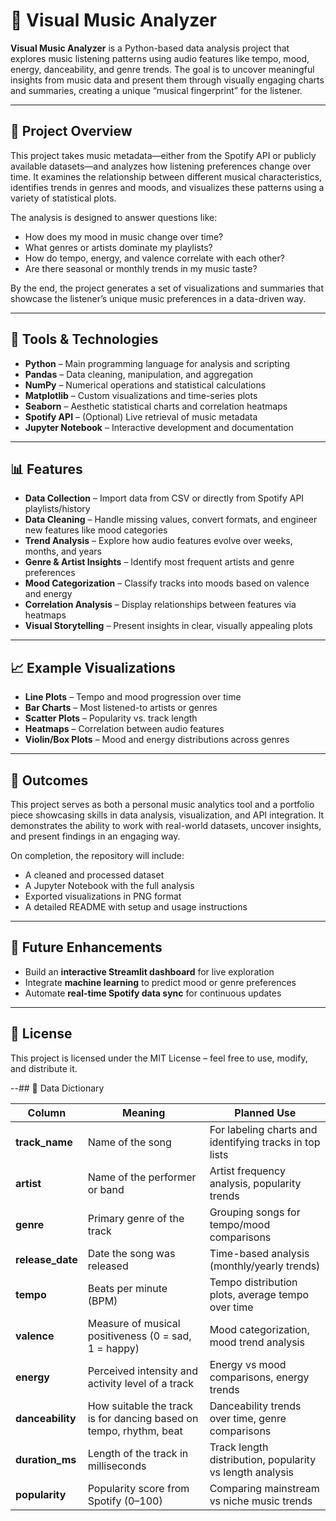 # 🎵 Visual Music Analyzer

**Visual Music Analyzer** is a Python-based data analysis project that explores music listening patterns using audio features like tempo, mood, energy, danceability, and genre trends. The goal is to uncover meaningful insights from music data and present them through visually engaging charts and summaries, creating a unique “musical fingerprint” for the listener.

---

## 📌 Project Overview
This project takes music metadata—either from the Spotify API or publicly available datasets—and analyzes how listening preferences change over time. It examines the relationship between different musical characteristics, identifies trends in genres and moods, and visualizes these patterns using a variety of statistical plots.

The analysis is designed to answer questions like:
- How does my mood in music change over time?
- What genres or artists dominate my playlists?
- How do tempo, energy, and valence correlate with each other?
- Are there seasonal or monthly trends in my music taste?

By the end, the project generates a set of visualizations and summaries that showcase the listener’s unique music preferences in a data-driven way.

---

## 🧰 Tools & Technologies
- **Python** – Main programming language for analysis and scripting
- **Pandas** – Data cleaning, manipulation, and aggregation
- **NumPy** – Numerical operations and statistical calculations
- **Matplotlib** – Custom visualizations and time-series plots
- **Seaborn** – Aesthetic statistical charts and correlation heatmaps
- **Spotify API** – (Optional) Live retrieval of music metadata
- **Jupyter Notebook** – Interactive development and documentation

---

## 📊 Features
- **Data Collection** – Import data from CSV or directly from Spotify API playlists/history
- **Data Cleaning** – Handle missing values, convert formats, and engineer new features like mood categories
- **Trend Analysis** – Explore how audio features evolve over weeks, months, and years
- **Genre & Artist Insights** – Identify most frequent artists and genre preferences
- **Mood Categorization** – Classify tracks into moods based on valence and energy
- **Correlation Analysis** – Display relationships between features via heatmaps
- **Visual Storytelling** – Present insights in clear, visually appealing plots

---

## 📈 Example Visualizations
- **Line Plots** – Tempo and mood progression over time
- **Bar Charts** – Most listened-to artists or genres
- **Scatter Plots** – Popularity vs. track length
- **Heatmaps** – Correlation between audio features
- **Violin/Box Plots** – Mood and energy distributions across genres

---

## 🎯 Outcomes
This project serves as both a personal music analytics tool and a portfolio piece showcasing skills in data analysis, visualization, and API integration. It demonstrates the ability to work with real-world datasets, uncover insights, and present findings in an engaging way.

On completion, the repository will include:
- A cleaned and processed dataset
- A Jupyter Notebook with the full analysis
- Exported visualizations in PNG format
- A detailed README with setup and usage instructions

---

## 🚀 Future Enhancements
- Build an **interactive Streamlit dashboard** for live exploration
- Integrate **machine learning** to predict mood or genre preferences
- Automate **real-time Spotify data sync** for continuous updates

---

## 📜 License
This project is licensed under the MIT License – feel free to use, modify, and distribute it.

--## 📑 Data Dictionary

| Column        | Meaning                                                                 | Planned Use                                                                 |
|---------------|-------------------------------------------------------------------------|------------------------------------------------------------------------------|
| **track_name** | Name of the song                                                        | For labeling charts and identifying tracks in top lists                     |
| **artist**     | Name of the performer or band                                           | Artist frequency analysis, popularity trends                                |
| **genre**      | Primary genre of the track                                              | Grouping songs for tempo/mood comparisons                                   |
| **release_date** | Date the song was released                                            | Time-based analysis (monthly/yearly trends)                                 |
| **tempo**      | Beats per minute (BPM)                                                  | Tempo distribution plots, average tempo over time                           |
| **valence**    | Measure of musical positiveness (0 = sad, 1 = happy)                    | Mood categorization, mood trend analysis                                    |
| **energy**     | Perceived intensity and activity level of a track                       | Energy vs mood comparisons, energy trends                                   |
| **danceability** | How suitable the track is for dancing based on tempo, rhythm, beat   | Danceability trends over time, genre comparisons                            |
| **duration_ms** | Length of the track in milliseconds                                   | Track length distribution, popularity vs length analysis                    |
| **popularity**  | Popularity score from Spotify (0–100)                                  | Comparing mainstream vs niche music trends                                  |

